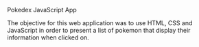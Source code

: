 Pokedex JavaScript App

The objective for this web application was to use HTML, CSS and JavaScript in order to present a list of pokemon that display their information when clicked on. 
